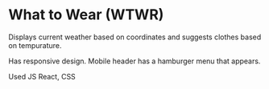 # What to Wear (WTWR)
Displays current weather based on coordinates and suggests clothes based on tempurature. 

Has responsive design. Mobile header has a hamburger menu that appears. 

Used JS React, CSS
